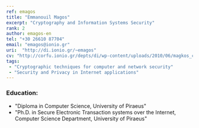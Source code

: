 ```yaml
---
ref: emagos
title: "Emmanouil Magos"
excerpt: "Cryptography and Information Systems Security"
rank: 2
author: emagos-en
tel: "+30 26610 87704"
email: "emagos@ionio.gr"
uri:  "http://di.ionio.gr/~emagos"
cv: "http://corfu.ionio.gr/depts/di/wp-content/uploads/2010/06/magkos_cv_gr_2014.pdf"
tags:
 - "Cryptographic techniques for computer and network security"
 - "Security and Privacy in Internet applications"
---
```


### Education:
  - "Diploma in Computer Science, University of Piraeus"
  - "Ph.D. in Secure Electronic Transaction systems over the Internet, Computer Science Department, University of Piraeus"
